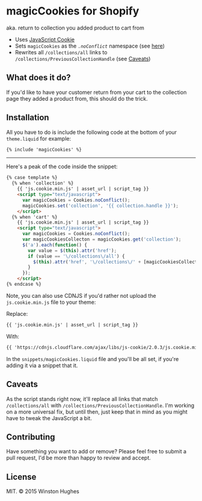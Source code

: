 # magicCookies for Shopify
aka. return to collection you added product to cart from
- Uses [JavaScript Cookie](https://github.com/js-cookie/js-cookie)
- Sets `magicCookies` as the _`.noConflict`_ namespace (see [here](https://github.com/js-cookie/js-cookie#namespace-conflicts))
- Rewrites all `/collections/all` links to `/collections/PreviousCollectionHandle` (see [Caveats](#caveats))

## What does it do?
If you'd like to have your customer return from your cart to the collection page they added a product from, this should do the trick.

## Installation
All you have to do is include the following code at the bottom of your `theme.liquid` for example:
```html
{% include 'magicCookies' %}
```

---

Here's a peak of the code inside the snippet:
```html
{% case template %}
  {% when 'collection' %}
    {{ 'js.cookie.min.js' | asset_url | script_tag }}
    <script type="text/javascript">
      var magicCookies = Cookies.noConflict();
      magicCookies.set('collection', '{{ collection.handle }}');
    </script>
  {% when 'cart' %}
    {{ 'js.cookie.min.js' | asset_url | script_tag }}
    <script type="text/javascript">
      var magicCookies = Cookies.noConflict();
      var magicCookiesCollecton = magicCookies.get('collection');
      $('a').each(function() {
        var value = $(this).attr('href');
        if (value == '\/collections\/all') {
          $(this).attr('href', '\/collections\/' + [magicCookiesCollecton]);
        }
      });
    </script>
{% endcase %}
```

Note, you can also use CDNJS if you'd rather not upload the `js.cookie.min.js` file to your theme:

Replace:
```html
{{ 'js.cookie.min.js' | asset_url | script_tag }}
```

With:
```html
{{ 'https://cdnjs.cloudflare.com/ajax/libs/js-cookie/2.0.3/js.cookie.min.js' | script_tag }}
```

In the `snippets/magicCookies.liquid` file and you'll be all set, if you're adding it via a snippet that it.

## Caveats
As the script stands right now, it'll replace all links that match `/collections/all` with `/collections/PreviousCollectionHandle`. I'm working on a more universal fix, but until then, just keep that in mind as you might have to tweak the JavaScript a bit.

## Contributing
Have something you want to add or remove? Please feel free to submit a pull request, I'd be more than happy to review and accept.

## License
MIT. © 2015 Winston Hughes
